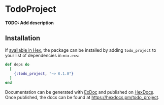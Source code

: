 # TodoProject

**TODO: Add description**

## Installation

If [available in Hex](https://hex.pm/docs/publish), the package can be installed
by adding `todo_project` to your list of dependencies in `mix.exs`:

```elixir
def deps do
  [
    {:todo_project, "~> 0.1.0"}
  ]
end
```

Documentation can be generated with [ExDoc](https://github.com/elixir-lang/ex_doc)
and published on [HexDocs](https://hexdocs.pm). Once published, the docs can
be found at <https://hexdocs.pm/todo_project>.

